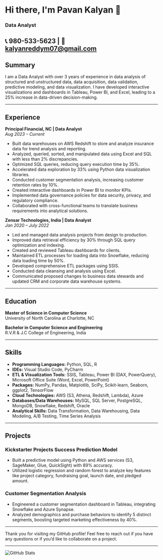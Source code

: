 # Hi there, I'm Pavan Kalyan 👋

### Data Analyst


📞 980-533-5623 | 📧 kalyanreddym07@gmail.com
---

## Summary

I am a Data Analyst with over 3 years of experience in data analysis of structured and unstructured data, data acquisition, data validation, predictive modeling, and data visualization. I have developed interactive visualizations and dashboards in Tableau, Power BI, and Excel, leading to a 25% increase in data-driven decision-making.

---

## Experience

**Principal Financial, NC | Data Analyst**  
*Aug 2023 – Current*

- Built data warehouses on AWS Redshift to store and analyze insurance data for trend analysis and reporting.
- Analyzed, queried, sorted, and manipulated data using Excel and SQL with less than 2% discrepancies.
- Optimized SQL queries, reducing query execution time by 35%.
- Accelerated data exploration by 33% using Python data visualization libraries.
- Conducted customer segmentation analysis, increasing customer retention rates by 10%.
- Created interactive dashboards in Power BI to monitor KPIs.
- Implemented data governance policies for data security, privacy, and regulatory compliance.
- Collaborated with cross-functional teams to translate business requirements into analytical solutions.

**Zensar Technologies, India | Data Analyst**  
*Jan 2020 – July 2022*

- Led and managed data analysis projects from design to production.
- Improved data retrieval efficiency by 30% through SQL query optimization and indexing.
- Created and reviewed Tableau dashboards for clients.
- Maintained ETL processes for loading data into Snowflake, reducing data loading time by 50%.
- Developed comprehensive ETL packages using SSIS.
- Conducted data cleansing and analysis using Excel.
- Communicated proposed changes to business data stewards and updated CRM and corporate data warehouse systems.

---

## Education

**Master of Science in Computer Science**  
University of North Carolina at Charlotte, NC

**Bachelor in Computer Science and Engineering**  
R.V.R & J.C College of Engineering, India

---

## Skills

- **Programming Languages:** Python, SQL, R
- **IDEs:** Visual Studio Code, PyCharm
- **ETL & Visualization Tools:** SSIS, Tableau, Power BI (DAX, PowerQuery), Microsoft Office Suite (Word, Excel, PowerPoint)
- **Packages:** NumPy, Pandas, Matplotlib, SciPy, Scikit-learn, Seaborn, ggplot2, TensorFlow
- **Cloud Technologies:** AWS (S3, Athena, Redshift, Lambda), Azure
- **Databases/Data Warehouses:** MySQL, SQL Server, PostgreSQL, MongoDB, Snowflake, Redshift, Oracle
- **Analytical Skills:** Data Transformation, Data Warehousing, Data Modeling, A/B Testing, Time Series Analysis

---

## Projects

### Kickstarter Projects Success Prediction Model

- Built a predictive model using Python and AWS services (S3, SageMaker, Glue, QuickSight) with 89% accuracy.
- Utilized logistic regression and random forest to analyze key features like project category, fundraising goal, launch date, and pledged amount.

### Customer Segmentation Analysis

- Engineered a customer segmentation dashboard in Tableau, integrating Snowflake and Azure Synapse.
- Analyzed demographics and purchase behaviors to identify 5 distinct segments, boosting targeted marketing effectiveness by 40%.

---

Thank you for visiting my GitHub profile! Feel free to reach out if you have any questions or if you’d like to collaborate on a project.

---

![GitHub Stats](https://github-readme-stats.vercel.app/api?username=your-github-username&show_icons=true)
